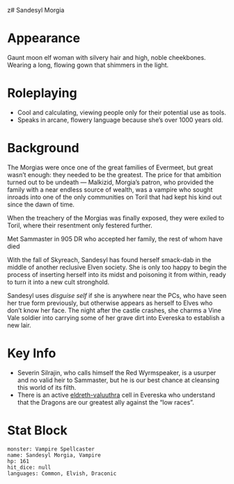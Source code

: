 z# Sandesyl Morgia

# Appearance

Gaunt moon elf woman with silvery hair and high, noble cheekbones. Wearing a long, flowing gown that shimmers in the light.

# Roleplaying

- Cool and calculating, viewing people only for their potential use as tools.
- Speaks in arcane, flowery language because she’s over 1000 years old.

# Background

The Morgias were once one of the great families of Evermeet, but great wasn’t enough: they needed to be the greatest. The price for that ambition turned out to be undeath — Malkizid, Morgia’s patron, who provided the family with a near endless source of wealth, was a vampire who sought inroads into one of the only communities on Toril that had kept his kind out since the dawn of time.

When the treachery of the Morgias was finally exposed, they were exiled to Toril, where their resentment only festered further. 

Met Sammaster in 905 DR who accepted her family, the rest of whom have died

With the fall of Skyreach, Sandesyl has found herself smack-dab in the middle of another reclusive Elven society. She is only too happy to begin the process of inserting herself into its midst and poisoning it from within, ready to turn it into a new cult stronghold.

Sandesyl uses *disguise self* if she is anywhere near the PCs, who have seen her true form previously, but otherwise appears as herself to Elves who don’t know her face. The night after the castle crashes, she charms a Vine Vale soldier into carrying some of her grave dirt into Evereska to establish a new lair.

# Key Info

- Severin Silrajin, who calls himself the Red Wyrmspeaker, is a usurper and no valid heir to Sammaster, but he is our best chance at cleansing this world of its filth.
- There is an active [eldreth-valuuthra](../articles/factions/eldreth-valuuthra.md) cell in Evereska who understand that the Dragons are our greatest ally against the “low races”.

# Stat Block
```statblock
monster: Vampire Spellcaster
name: Sandesyl Morgia, Vampire
hp: 161
hit_dice: null
languages: Common, Elvish, Draconic
```